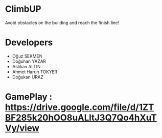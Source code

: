 # ClimbUP
Avoid obstacles on the building and reach the finish line!

# Developers 
  - Oğuz SEKMEN
  - Doğuhan YAZAR
  - Aslıhan ALTIN
  - Ahmet Harun TOKYER
  - Doğukan URAZ

# GamePlay : https://drive.google.com/file/d/1ZTBF285k20hOO8uALltJ3Q7Qo4hXuTVy/view

